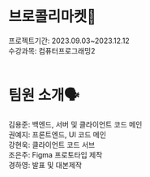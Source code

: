# 브로콜리마켓🥦
프로젝트기간: 2023.09.03~2023.12.12<br>
수강과목: 컴퓨터프로그래밍2<br>
<br>
# 팀원 소개🗣️<br>
김용준: 백엔드, 서버 및 클라이언트 코드 메인<br>
권예지: 프론트엔드, UI 코드 메인<br>
강현욱: 클라이언트 코드 서브<br>
조은주: Figma 프로토타입 제작<br>
경하영: 발표 및 대본제작<br>
